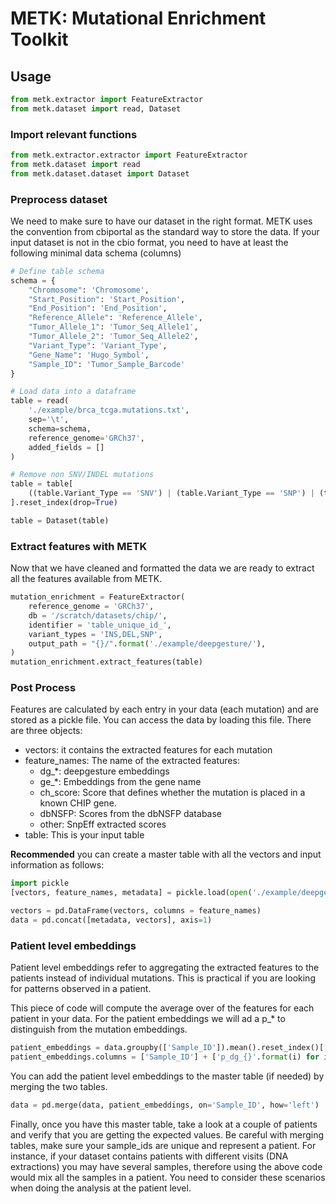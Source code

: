 # METK: Mutational Enrichment Toolkit

## Usage
```python
from metk.extractor import FeatureExtractor
from metk.dataset import read, Dataset
```

### Import relevant functions
```python
from metk.extractor.extractor import FeatureExtractor
from metk.dataset import read
from metk.dataset.dataset import Dataset
```

### Preprocess dataset
We need to make sure to have our dataset in the right format. METK uses the convention from cbiportal as the standard way to store the data. If your input dataset is not in the cbio format, you need to have at least the following minimal data schema (columns)

```python 
# Define table schema
schema = {
    "Chromosome": 'Chromosome',
    "Start_Position": 'Start_Position',
    "End_Position": 'End_Position',
    "Reference_Allele": 'Reference_Allele',
    "Tumor_Allele_1": 'Tumor_Seq_Allele1',
    "Tumor_Allele_2": 'Tumor_Seq_Allele2',
    "Variant_Type": 'Variant_Type',
    "Gene_Name": 'Hugo_Symbol',
    "Sample_ID": 'Tumor_Sample_Barcode'
}

# Load data into a dataframe
table = read(
    './example/brca_tcga.mutations.txt', 
    sep='\t', 
    schema=schema, 
    reference_genome='GRCh37',
    added_fields = []
)

# Remove non SNV/INDEL mutations
table = table[
    ((table.Variant_Type == 'SNV') | (table.Variant_Type == 'SNP') | (table.Variant_Type == 'DEL') | (table.Variant_Type == 'INS'))
].reset_index(drop=True)

table = Dataset(table)
```

### Extract features with METK
Now that  we have cleaned and formatted the data we are ready to extract all the features available from METK.

```python
mutation_enrichment = FeatureExtractor(
    reference_genome = 'GRCh37',
    db = '/scratch/datasets/chip/',
    identifier = 'table_unique_id_',
    variant_types = 'INS,DEL,SNP',
    output_path = "{}/".format('./example/deepgesture/'),
)
mutation_enrichment.extract_features(table)
```

### Post Process 
Features are calculated by each entry in your data (each mutation) and are stored as a pickle file. You can access the 
data by loading this file. There are three objects: 

* vectors: it contains the extracted features for each mutation
* feature_names: The name of the extracted features: 
    * dg_*: deepgesture embeddings
    * ge_*: Embeddings from the gene name
    * ch_score: Score that defines whether the mutation is placed in a known CHIP gene. 
    * dbNSFP: Scores from the dbNSFP database
    * other: SnpEff extracted scores
* table: This is your input table 

**Recommended** you can create a master table with all the vectors and input information as follows: 
```python
import pickle
[vectors, feature_names, metadata] = pickle.load(open('./example/deepgesture/mutation_features.pk', 'rb'))

vectors = pd.DataFrame(vectors, columns = feature_names)
data = pd.concat([metadata, vectors], axis=1)
```

### Patient level embeddings
Patient level embeddings refer to aggregating the extracted features to the patients instead of individual mutations. This is practical if you are 
looking for patterns observed in a patient. 

This piece of code will compute the average over of the features for each patient in your data. For the patient embeddings we will ad a p_* to distinguish from the mutation embeddings. 

```python
patient_embeddings = data.groupby(['Sample_ID']).mean().reset_index()[['Sample_ID'] + feature_names]
patient_embeddings.columns = ['Sample_ID'] + ['p_dg_{}'.format(i) for i in feature_names]
```

You can add the patient level embeddings to the master table (if needed) by merging the two tables.

```python
data = pd.merge(data, patient_embeddings, on='Sample_ID', how='left')
```

Finally, once you have this master table, take a look at a couple of patients and verify that you are getting the expected values. Be careful with merging tables, make sure your sample_ids are unique and represent a patient. For instance, if your dataset contains patients with different visits (DNA extractions) you may have several samples, therefore using the above code would mix all the samples in a patient. You need to consider these scenarios when doing the analysis at the patient level. 